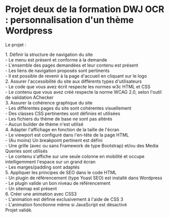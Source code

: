 <h1>Projet deux de la formation DWJ OCR : personnalisation d'un thème Wordpress</h1>
<p>
Le projet :
</p>

<p>
1. Définir la structure de navigation du site <br>
- Le menu est présent et conforme à la demande<br>
- L'ensemble des pages demandées et leur contenu est présent <br>
- Les liens de navigation proposés sont pertinents <br>
- Il est possible de revenir à la page d'accueil en cliquant sur le logo <br>
2. Assurer l'accessibilité du site aux différents types d'utilisateurs <br>
- Le code que vous avez écrit respecte les normes w3c HTML et CSS <br>
- Le contenu que vous avez créé respecte la norme WCAG 2.0, selon l'outil de validation AChecker<br>  
3. Assurer la cohérence graphique du site<br>
- Les différentes pages du site sont cohérentes visuellement<br>
- Des classes CSS pertinentes sont définies et utilisées<br>
- Les fichiers du thème de base ne sont pas altérés<br>
- Aucun builder de thème n'est utilisé<br>
4. Adapter l'affichage en fonction de la taille de l'écran<br>
- Le viewport est configuré dans l'en-tête de la page HTML<br>
- (Au moins) Un breakpoint pertinent est défini<br>
- Une grille (avec ou sans Framework de type Bootstrap) et/ou des Media Queries sont utilisés <br>
- Le contenu s'affiche sur une seule colonne en mobilité et occupe intelligemment l'espace sur un grand écran<br>
- Les marges/padding sont adaptés<br>
5. Appliquer les principes de SEO dans le code HTML<br>
- Un plugin de référencement (type Yoast SEO) est installé dans Wordpress<br>
- Le plugin valide un bon niveau de référencement<br>
- Un sitemap est présent<br>
6. Créer une animation avec CSS3<br>
- L'animation est définie exclusivement à l'aide de CSS 3<br>
- L'animation fonctionne même si JavaScript est désactivé<br>
Projet validé.
</p>
